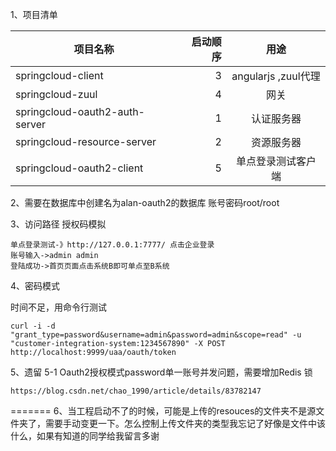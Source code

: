 
1、项目清单

| 项目名称      |  启动顺序  |  用途 |
| --------   | -----:   | :----: |
| springcloud-client     |    3   |   angularjs ,zuul代理  |
| springcloud-zuul      |   4 |   网关   |
| springcloud-oauth2-auth-server        |  1   |   认证服务器    |
| springcloud-resource-server       |  2 |   资源服务器    |
| springcloud-oauth2-client     |  5 |   单点登录测试客户端   |


2、需要在数据库中创建名为alan-oauth2的数据库 账号密码root/root


3、访问路径 授权码模拟
	
	单点登录测试-》http://127.0.0.1:7777/ 点击企业登录
	账号输入->admin admin
	登陆成功->首页页面点击系统B即可单点至B系统

4、密码模式

时间不足，用命令行测试

~~~
curl -i -d "grant_type=password&username=admin&password=admin&scope=read" -u "customer-integration-system:1234567890" -X POST http://localhost:9999/uaa/oauth/token
~~~
5、遗留
5-1 Oauth2授权模式password单一账号并发问题，需要增加Redis 锁
  
~~~
https://blog.csdn.net/chao_1990/article/details/83782147
~~~
=======
6、当工程启动不了的时候，可能是上传的resouces的文件夹不是源文件夹了，需要手动变更一下。怎么控制上传文件夹的类型我忘记了好像是文件中该什么，如果有知道的同学给我留言多谢
